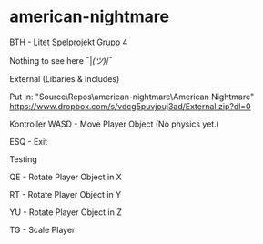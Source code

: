 # american-nightmare
BTH - Litet Spelprojekt Grupp 4

Nothing to see here ¯|_(ツ)_/¯

External (Libaries & Includes)

Put in: "Source\Repos\american-nightmare\American Nightmare\"
https://www.dropbox.com/s/vdcg5puvjouj3ad/External.zip?dl=0

Kontroller
WASD - Move Player Object (No physics yet.)

ESQ - Exit

Testing 

QE - Rotate Player Object in X

RT - Rotate Player Object in Y

YU - Rotate Player Object in Z

TG - Scale Player


